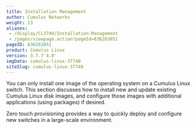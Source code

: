 ```yaml
---
title: Installation Management
author: Cumulus Networks
weight: 13
aliases:
 - /display/CL3740/Installation-Management
 - /pages/viewpage.action?pageId=836263051
pageID: 836263051
product: Cumulus Linux
version: 3.7.7'4.0'
imgData: cumulus-linux-37740
siteSlug: cumulus-linux-37740
---
```

You can only install one image of the operating system on a Cumulus
Linux switch. This section discusses how to install new and update
existing Cumulus Linux disk images, and configure those images with
additional applications (using packages) if desired.

Zero touch provisioning provides a way to quickly deploy and configure
new switches in a large-scale environment.

<article id="html-search-results" class="ht-content" style="display: none;">

</article>

<footer id="ht-footer">

</footer>
<!--stackedit_data:
eyJoaXN0b3J5IjpbMjA0MDMyNTY2NF19
-->